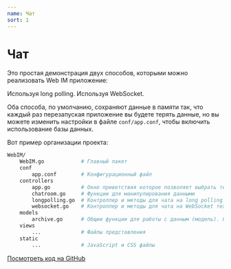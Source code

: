 ```yaml
---
name: Чат
sort: 1
---
```


# Чат

Это простая демонстрация двух способов, которыми можно реализовать Web IM приложение:

Используя long polling.
Используя WebSocket.

Оба способа, по умолчанию, сохраняют данные в памяти так, что каждый раз перезапуская приложение вы будете терять данные, но вы можете изменить настройки в файле `conf/app.conf`, чтобы включить использование базы данных.

Вот пример организации проекта:

```bash
WebIM/
    WebIM.go            # Главный пакет
    conf
        app.conf        # Конфигурационный файл
    controllers
        app.go          # Окно приветствия которое позволяет выбрать технологию и имя пользователя
        chatroom.go     # Функции для манипулирования данными
        longpolling.go  # Контроллер и методы для чата на long polling технологии
        websocket.go    # Контроллер и методы для чата на WebSocket технологии
    models
        archive.go      # Общии функции для работы с данным (модель). Общие для обоих технологий (WebSocket и long polling)
    views
        ...             # Файлы представления
    static
        ...             # JavaScript и CSS файлы
```

[Посмотреть код на GitHub](https://github.com/beego/samples/tree/master/WebIM)
